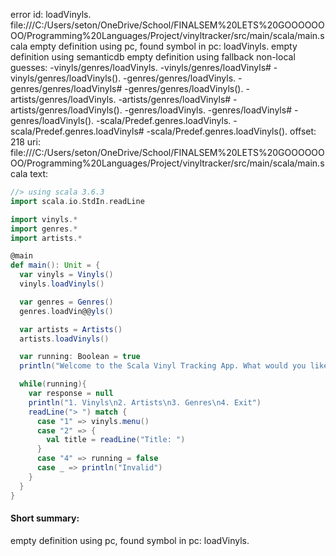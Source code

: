 error id: loadVinyls.
file:///C:/Users/seton/OneDrive/School/FINALSEM%20LETS%20GOOOOOOOO/Programming%20Languages/Project/vinyltracker/src/main/scala/main.scala
empty definition using pc, found symbol in pc: loadVinyls.
empty definition using semanticdb
empty definition using fallback
non-local guesses:
	 -vinyls/genres/loadVinyls.
	 -vinyls/genres/loadVinyls#
	 -vinyls/genres/loadVinyls().
	 -genres/genres/loadVinyls.
	 -genres/genres/loadVinyls#
	 -genres/genres/loadVinyls().
	 -artists/genres/loadVinyls.
	 -artists/genres/loadVinyls#
	 -artists/genres/loadVinyls().
	 -genres/loadVinyls.
	 -genres/loadVinyls#
	 -genres/loadVinyls().
	 -scala/Predef.genres.loadVinyls.
	 -scala/Predef.genres.loadVinyls#
	 -scala/Predef.genres.loadVinyls().
offset: 218
uri: file:///C:/Users/seton/OneDrive/School/FINALSEM%20LETS%20GOOOOOOOO/Programming%20Languages/Project/vinyltracker/src/main/scala/main.scala
text:
```scala
//> using scala 3.6.3
import scala.io.StdIn.readLine

import vinyls.*
import genres.*
import artists.*

@main
def main(): Unit = {
  var vinyls = Vinyls()
  vinyls.loadVinyls()

  var genres = Genres()
  genres.loadVin@@yls()

  var artists = Artists()
  artists.loadVinyls()

  var running: Boolean = true
  println("Welcome to the Scala Vinyl Tracking App. What would you like to access?\n")

  while(running){
    var response = null
    println("1. Vinyls\n2. Artists\n3. Genres\n4. Exit")
    readLine("> ") match {
      case "1" => vinyls.menu()
      case "2" => {
        val title = readLine("Title: ")
      }
      case "4" => running = false
      case _ => println("Invalid")
    }
  }
}
```


#### Short summary: 

empty definition using pc, found symbol in pc: loadVinyls.